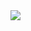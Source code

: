 <img src="https://raw.githubusercontent.com/gr3edydevel0per/ZTNA/refs/heads/main/Remote%20Access%20Application/Assets/images/login.png">
